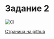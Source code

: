 # Задание 2

![CI](https://github.com/satriks/ajh_dnd_task2/actions/workflows/web.yml/badge.svg)


<a href=https://satriks.github.io/ajh_dnd_task2 target=”_blank”>Страница на github</a>
